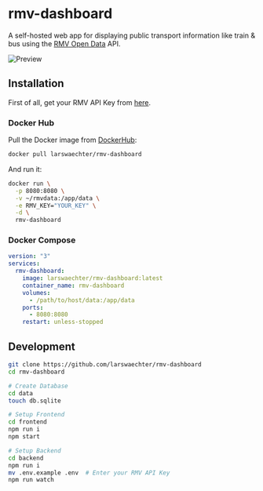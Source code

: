 # rmv-dashboard

A self-hosted web app for displaying public transport information like train & bus using the [RMV Open Data](https://opendata.rmv.de/site/start.html) API.

![Preview](https://user-images.githubusercontent.com/11744028/196059284-17f40ac5-c390-4168-b243-00bf539f55a1.png)

## Installation

First of all, get your RMV API Key from [here](https://opendata.rmv.de/site/anmeldeseite.html).

### Docker Hub

Pull the Docker image from [DockerHub](https://hub.docker.com/r/larswaechter/rmv-dashboard):

```bash
docker pull larswaechter/rmv-dashboard
```

And run it:

```bash
docker run \
  -p 8080:8080 \
  -v ~/rmvdata:/app/data \
  -e RMV_KEY="YOUR_KEY" \
  -d \
  rmv-dashboard
```

### Docker Compose

```yml
version: "3"
services:
  rmv-dashboard:
    image: larswaechter/rmv-dashboard:latest
    container_name: rmv-dashboard
    volumes:
      - /path/to/host/data:/app/data
    ports:
      - 8080:8080
    restart: unless-stopped
```

## Development

```bash
git clone https://github.com/larswaechter/rmv-dashboard
cd rmv-dashboard

# Create Database
cd data
touch db.sqlite

# Setup Frontend
cd frontend
npm run i
npm start

# Setup Backend
cd backend
npm run i
mv .env.example .env  # Enter your RMV API Key
npm run watch
```
